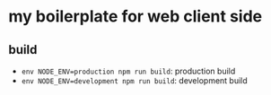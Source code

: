 # my boilerplate for web client side

## build

* `env NODE_ENV=production npm run build`: production build
* `env NODE_ENV=development npm run build`: development build

